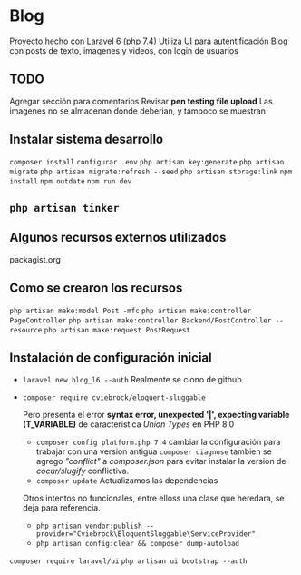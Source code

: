 # Blog
Proyecto hecho con Laravel 6 (php 7.4)
Utiliza UI para autentificación
Blog con posts de texto, imagenes y videos, con login de usuarios


## TODO
Agregar sección para comentarios
Revisar __pen testing file upload__
Las imagenes no se almacenan donde deberian, y tampoco se muestran


## Instalar sistema desarrollo
``` composer install ```
``` configurar .env ```
``` php artisan key:generate ```
``` php artisan migrate ```
``` php artisan migrate:refresh --seed ```
``` php artisan storage:link ```
``` npm install ```
``` npm outdate ```
``` npm run dev ```



## __``` php artisan tinker ```__






## Algunos recursos externos utilizados
packagist.org



## Como se crearon los recursos
``` php artisan make:model Post -mfc ```
``` php artisan make:controller PageController ```
``` php artisan make:controller Backend/PostController --resource ```
``` php artisan make:request PostRequest ```



## Instalación de configuración inicial

- ``` laravel new blog_l6 --auth ``` Realmente se clono de github

- ``` composer require cviebrock/eloquent-sluggable ```

    Pero presenta el error __syntax error, unexpected '|', expecting variable (T_VARIABLE)__ de caracteristica _Union Types_ en PHP 8.0
    - ``` composer config platform.php 7.4 ``` cambiar la configuración para trabajar con una version antigua  ``` composer diagnose ``` tambien se agrego _"conflict"_ a _composer.json_ para evitar instalar la version de _cocur/slugify_ conflictiva.
    - ``` composer update ``` Actualizamos las dependencias

    Otros intentos no funcionales, entre elloss una clase que heredara, se deja para referencia.
    - ``` php artisan vendor:publish --provider="Cviebrock\EloquentSluggable\ServiceProvider" ```
    - ``` php artisan config:clear && composer dump-autoload ```


``` composer require laravel/ui ```
``` php artisan ui bootstrap --auth ```

